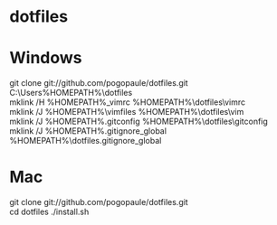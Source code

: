 dotfiles
========

Windows
========

git clone git://github.com/pogopaule/dotfiles.git C:\Users\%HOMEPATH%\dotfiles<br/>
mklink /H %HOMEPATH%_vimrc %HOMEPATH%\dotfiles\vimrc<br/>
mklink /J %HOMEPATH%\vimfiles %HOMEPATH%\dotfiles\vim<br/>
mklink /J %HOMEPATH%.gitconfig %HOMEPATH%\dotfiles\gitconfig<br/>
mklink /J %HOMEPATH%.gitignore_global %HOMEPATH%\dotfiles.gitignore_global<br/>

Mac
========

git clone git://github.com/pogopaule/dotfiles.git<br/>
cd dotfiles
./install.sh
